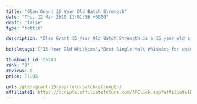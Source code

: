 ```yaml
---
title: "Glen Grant 15 Year Old Batch Strength"
date: "Thu, 12 Mar 2020 11:01:56 +0000"
draft: "false"
type: "bottle"

description: "Glen Grant 15 Year Old Batch Strength is a 15 year old single malt whisky from the Glen Grant whisky distillery. The best price currently available is from Master of Malt for only £77.95 we don't have any review data for this single malt whisky yet, let us know what you think in the comments below."

bottletags: ["15 Year Old Whiskies","Best Single Malt Whiskies for under £75","Single Malt Whiskies","Spirit Caramel (E150A)","Whiskies may contain Spirit Caramel (E150A)","Whiskies of Scotland"]

thumbnail_id: 55283
rank: "0"
reviews: 0
price: 77.95

url: /glen-grant-15-year-old-batch-strength/
affiliate1: https://scripts.affiliatefuture.com/AFClick.asp?affiliateID=346829&merchantID=7042&programmeID=24815&mediaID=0&tracking=&afsource=20&url=https://www.masterofmalt.com/whiskies/glen-grant/glen-grant-15-year-old-batch-strength-whisky/
---
```



